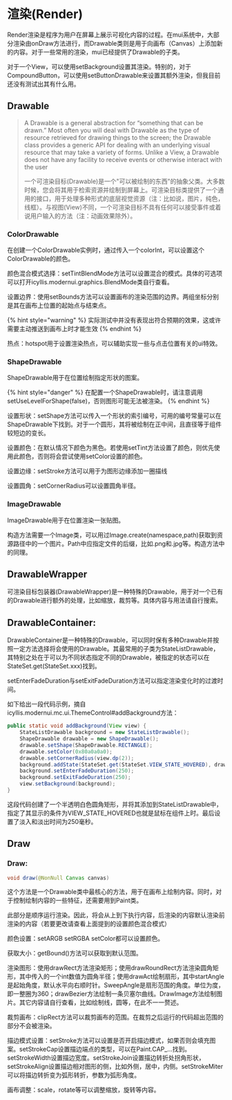 # 渲染(Render)

Render渲染是程序为用户在屏幕上展示可视化内容的过程。在mui系统中，大部分渲染由onDraw方法进行，而Drawable类则是用于向画布（Canvas）上添加新的内容。对于一些常用的渲染，mui已经提供了Drawable的子类。

对于一个View，可以使用setBackground设置其渲染。特别的，对于CompoundButton，可以使用setButtonDrawable来设置其额外渲染，但我目前还没有测试出其有什么用。

## Drawable

> A Drawable is a general abstraction for “something that can be drawn.” Most often you will deal with Drawable as the type of resource retrieved for drawing things to the screen; the Drawable class provides a generic API for dealing with an underlying visual resource that may take a variety of forms. Unlike a View, a Drawable does not have any facility to receive events or otherwise interact with the user
>
> 一个可渲染目标(Drawable)是一个"可以被绘制的东西"的抽象父类。大多数时候，您会将其用于检索资源并绘制到屏幕上。可渲染目标类提供了一个通用的接口，用于处理多种形式的底层视觉资源（注：比如说，图片，纯色，线框）。与视图(View)不同，一个可渲染目标不具有任何可以接受事件或着说用户输入的方法（注：动画效果除外）。

### ColorDrawable

在创建一个ColorDrawable实例时，通过传入一个colorInt，可以设置这个ColorDrawable的颜色。

颜色混合模式选择：setTintBlendMode方法可以设置混合的模式。具体的可选项可以打开icyllis.modernui.graphics.BlendMode类自行查看。

设置边界：使用setBounds方法可以设置画布的渲染范围的边界。两组坐标分别是其在画布上位置的起始点与结束点。

{% hint style="warning" %}
实际测试中并没有表现出符合预期的效果，这或许需要主动推送到画布上时才能生效
{% endhint %}

热点：hotspot用于设置渲染热点，可以辅助实现一些与点击位置有关的ui特效。

### ShapeDrawable

ShapeDrawable用于在位置绘制指定形状的图案。

{% hint style="danger" %}
在配置一个ShapeDrawable时，请注意调用setUseLevelForShape(false)，否则图形可能无法被渲染。
{% endhint %}

设置形状：setShape方法可以传入一个形状的索引编号，可用的编号常量可以在ShapeDrawable下找到。对于一个圆形，其将被绘制在正中间，且直径等于组件较短边的变长。

设置颜色：在默认情况下颜色为黑色。若使用setTint方法设置了颜色，则优先使用此颜色，否则将会尝试使用setColor设置的颜色。

设置边缘：setStroke方法可以用于为图形边缘添加一圈描线

设置圆角：setCornerRadius可以设置圆角半径。

### ImageDrawable

ImageDrawable用于在位置渲染一张贴图。

构造方法需要一个Image类，可以用过Image.create(namespace,path)获取到资源路径中的一个图片。Path中应指定文件的后缀，比如.png和.jpg等。构造方法中的同理。



## DrawableWrapper

可渲染目标包装器(DrawableWrapper)是一种特殊的Drawable，用于对一个已有的Drawable进行额外的处理，比如缩放，裁剪等。具体内容与用法请自行搜索。



## DrawableContainer:

DrawableContainer是一种特殊的Drawable，可以同时保有多种Drawable并按照一定方法选择将会使用的Drawable。其最常用的子类为StateListDrawable，其特别之处在于可以为不同状态指定不同的Drawable，被指定的状态可以在StateSet.get(StateSet.xxx)找到。

setEnterFadeDuration与setExitFadeDuration方法可以指定渲染变化时的过渡时间。

如下给出一段代码示例，摘自icyllis.modernui.mc.ui.ThemeControl#addBackground方法：

```java
public static void addBackground(View view) {
    StateListDrawable background = new StateListDrawable();
    ShapeDrawable drawable = new ShapeDrawable();
    drawable.setShape(ShapeDrawable.RECTANGLE);
    drawable.setColor(0x80a0a0a0);
    drawable.setCornerRadius(view.dp(2));
    background.addState(StateSet.get(StateSet.VIEW_STATE_HOVERED), drawable);
    background.setEnterFadeDuration(250);
    background.setExitFadeDuration(250);
    view.setBackground(background);
}
```

这段代码创建了一个半透明白色圆角矩形，并将其添加到StateListDrawable中，指定了其显示的条件为VIEW\_STATE\_HOVERED也就是鼠标在组件上时。最后设置了淡入和淡出时间为250毫秒。



## Draw

### Draw:

```java
void draw(@NonNull Canvas canvas)
```

这个方法是一个Drawable类中最核心的方法，用于在画布上绘制内容。同时，对于控制绘制内容的一些特征，还需要用到Paint类。

此部分是顺序运行渲染。因此，将会从上到下执行内容，后渲染的内容默认渲染前渲染的内容（若要更改请查看上面提到的设置颜色混合模式）

颜色设置：setARGB setRGBA setColor都可以设置颜色。

获取大小：getBound()方法可以获取到默认范围。

渲染图形：使用drawRect方法渲染矩形；使用drawRoundRect方法渲染圆角矩形，其中传入的一个int数值为圆角半径；使用drawAct绘制扇形，其中startAngle是起始角度，默认水平向右顺时针。SweepAngle是扇形范围的角度。单位为度，即一整圈为360；drawBezier方法绘制一条贝塞尔曲线。DrawImage方法绘制图片。其它内容请自行查看，比如绘制线，圆等，在此不一一赘述。

裁剪画布：clipRect方法可以裁剪画布的范围。在裁剪之后运行的代码超出范围的部分不会被渲染。

描边模式设置：setStroke方法可以设置是否开启描边模式，如果否则会填充图案。setStrokeCap设置描边端点的类型，可以在Paint.CAP\_...找到。setStrokeWidth设置描边宽度。setStrokeJoin设置描边转折处拐角形状，setStrokeAlign设置描边相对图形的侧，比如外侧，居中，内侧。setStrokeMiter可以将描边转折变为弧形转折，参数为弧形角度。

画布调整：scale，rotate等可以调整缩放，旋转等内容。